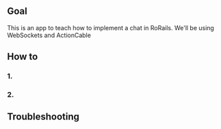 ## Goal
This is an app to teach how to implement a chat in RoRails.
We'll be using WebSockets and ActionCable

## How to
### 1.
### 2.

## Troubleshooting
